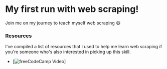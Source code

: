 # My first run with web scraping!
Join me on my journey to teach myself web scraping 😄

### 

### Resources 
I've compiled a list of resources that I used to help me learn web scraping if you're someone who's also interested in picking up this skill.
- [![freeCodeCamp Video](https://www.youtube.com/watch?v=XVv6mJpFOb0)]

